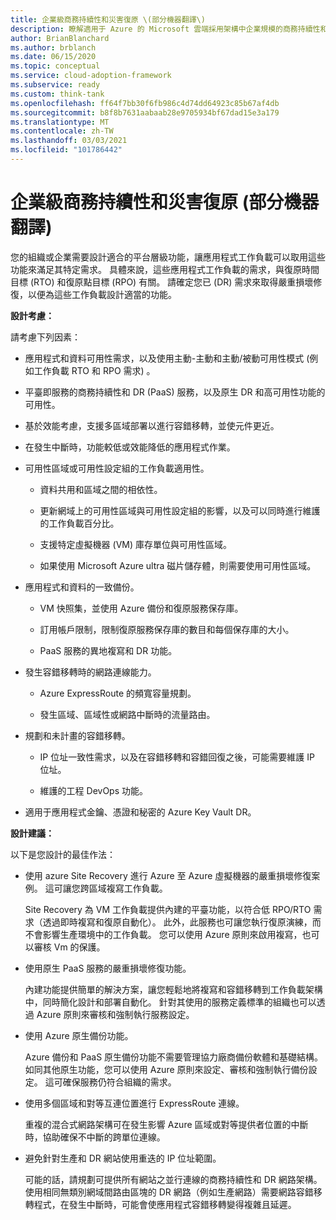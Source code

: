 ```yaml
---
title: 企業級商務持續性和災害復原 \(部分機器翻譯\)
description: 瞭解適用于 Azure 的 Microsoft 雲端採用架構中企業規模的商務持續性和嚴重損壞修復。
author: BrianBlanchard
ms.author: brblanch
ms.date: 06/15/2020
ms.topic: conceptual
ms.service: cloud-adoption-framework
ms.subservice: ready
ms.custom: think-tank
ms.openlocfilehash: ff64f7bb30f6fb986c4d74dd64923c85b67af4db
ms.sourcegitcommit: b8f8b7631aabaab28e9705934bf67dad15e3a179
ms.translationtype: MT
ms.contentlocale: zh-TW
ms.lasthandoff: 03/03/2021
ms.locfileid: "101786442"
---
```

# <a name="enterprise-scale-business-continuity-and-disaster-recovery"></a>企業級商務持續性和災害復原 \(部分機器翻譯\)

您的組織或企業需要設計適合的平台層級功能，讓應用程式工作負載可以取用這些功能來滿足其特定需求。 具體來說，這些應用程式工作負載的需求，與復原時間目標 (RTO) 和復原點目標 (RPO) 有關。 請確定您已 (DR) 需求來取得嚴重損壞修復，以便為這些工作負載設計適當的功能。

**設計考慮：**

請考慮下列因素：

- 應用程式和資料可用性需求，以及使用主動-主動和主動/被動可用性模式 (例如工作負載 RTO 和 RPO 需求) 。

- 平臺即服務的商務持續性和 DR (PaaS) 服務，以及原生 DR 和高可用性功能的可用性。

- 基於效能考慮，支援多區域部署以進行容錯移轉，並使元件更近。

- 在發生中斷時，功能較低或效能降低的應用程式作業。

- 可用性區域或可用性設定組的工作負載適用性。

  - 資料共用和區域之間的相依性。

  - 更新網域上的可用性區域與可用性設定組的影響，以及可以同時進行維護的工作負載百分比。

  - 支援特定虛擬機器 (VM) 庫存單位與可用性區域。

  - 如果使用 Microsoft Azure ultra 磁片儲存體，則需要使用可用性區域。

- 應用程式和資料的一致備份。

  - VM 快照集，並使用 Azure 備份和復原服務保存庫。

  - 訂用帳戶限制，限制復原服務保存庫的數目和每個保存庫的大小。

  - PaaS 服務的異地複寫和 DR 功能。

- 發生容錯移轉時的網路連線能力。

  - Azure ExpressRoute 的頻寬容量規劃。

  - 發生區域、區域性或網路中斷時的流量路由。

- 規劃和未計畫的容錯移轉。

  - IP 位址一致性需求，以及在容錯移轉和容錯回復之後，可能需要維護 IP 位址。

  - 維護的工程 DevOps 功能。

- 適用于應用程式金鑰、憑證和秘密的 Azure Key Vault DR。

**設計建議：**

以下是您設計的最佳作法：

- 使用 azure Site Recovery 進行 Azure 至 Azure 虛擬機器的嚴重損壞修復案例。 這可讓您跨區域複寫工作負載。

  Site Recovery 為 VM 工作負載提供內建的平臺功能，以符合低 RPO/RTO 需求（透過即時複寫和復原自動化）。 此外，此服務也可讓您執行復原演練，而不會影響生產環境中的工作負載。 您可以使用 Azure 原則來啟用複寫，也可以審核 Vm 的保護。

- 使用原生 PaaS 服務的嚴重損壞修復功能。

  內建功能提供簡單的解決方案，讓您輕鬆地將複寫和容錯移轉到工作負載架構中，同時簡化設計和部署自動化。 針對其使用的服務定義標準的組織也可以透過 Azure 原則來審核和強制執行服務設定。

- 使用 Azure 原生備份功能。

  Azure 備份和 PaaS 原生備份功能不需要管理協力廠商備份軟體和基礎結構。 如同其他原生功能，您可以使用 Azure 原則來設定、審核和強制執行備份設定。 這可確保服務仍符合組織的需求。

- 使用多個區域和對等互連位置進行 ExpressRoute 連線。

  重複的混合式網路架構可在發生影響 Azure 區域或對等提供者位置的中斷時，協助確保不中斷的跨單位連線。

- 避免針對生產和 DR 網站使用重迭的 IP 位址範圍。

  可能的話，請規劃可提供所有網站之並行連線的商務持續性和 DR 網路架構。 使用相同無類別網域間路由區塊的 DR 網路（例如生產網路）需要網路容錯移轉程式，在發生中斷時，可能會使應用程式容錯移轉變得複雜且延遲。
